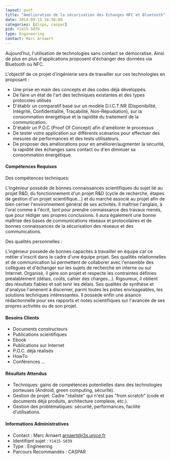```yaml
---
layout: post
title: "Amélioration de la sécurisation des Echanges NFC et Bluetooth"
date: 2014-09-15 16:58:08
categories: [dispo, caspar]
pid: Y1415-S039
type: Engineering
contact: Marc Arnaert
---
```

       
Aujourd'hui, l'utilisation de technologies sans contact se démocratise. Ainsi de plus en plus d'applications proposent d'échanger des données via Bluetooth ou NFC.

L'objectif de ce projet d'ingénierie sera de travailler sur ces technologies en proposant :

- Une prise en main des concepts et des codes déjà développés.
- De faire un état de l'art des techniques existantes et des types protocoles utilisés
- D'établir un comparatif basé sur un modèle D.I.C.T.NR (Disponibilité, Intégrité, Confidentialité, Traçabilité, Non-Répudiation), sur la consommation énergétique et la rapidité du traitement de la communication.
- D'établir un P.O.C (Proof Of Concept) afin d'améliorer le processus
- De tester votre application sur différents scénarios pour effectuer des mesures de performances et des tests utilisateurs.
- De proposer des améliorations pour en améliorer/augmenter la sécurité, la rapidité des échanges sans contact ou d'en diminuer sa consommation énergétique.

#### Compétences Requises
Des compétences techniques:

L'ingénieur possède de bonnes connaissances scientifiques du sujet lié au projet R&D, du fonctionnement d'un projet R&D (cycle de recherche, étapes de gestion d'un projet scientifique...) et du marché associé au projet afin de bien cerner l'environnement général de ses activités. Il maîtrise l'anglais, à l'oral comme à l'écrit, tant pour prendre connaissance des travaux menés, que pour rédiger ses propres conclusions.
Il aura également une bonne maîtrise des bases de communications réseaux et protocolaires et de bonnes connaissances de la sécurisation des réseaux et des communications.
 
Des qualités personnelles :

L'ingénieur possède de bonnes capacités à travailler en équipe car ce métier s'inscrit dans le cadre d'une équipe projet. Ses qualités relationnelles et de communication lui permettent de collaborer avec l'ensemble des collègues et d'échanger sur les sujets de recherche en interne ou sur Internet. Organisé, il gère son projet et respecte les contraintes définies préalablement (délais, coûts, cahier des charges...). Rigoureux, il obtient des résultats fiables et sait tenir les délais. Ses qualités de synthèse et d'analyse l'amènent à discerner, parmi toutes les pistes envisageables, les solutions techniques intéressantes. Il possède enfin une aisance rédactionnelle pour ses rapports et notes scientifiques sur l'avancée de ses propres activités ou de son projet.


#### Besoins Clients
* Documents constructeurs
* Publications scientifiques
* Ebook
* Publications sur Internet
* P.O.C. déjà réalisés
* HowTo
* Conférences ...

#### Résultats Attendus
- Techniques: gains de compétences potentielles dans des technologies porteuses (Android, green computing, sécurité).
- Gestion de projet: Cadre "réaliste" qui n'est pas "from scratch" (code et documents déjà produits, architecture complexe, etc.).
- Gestion des problématiques: sécurité, performances, facilité d’utilisations.
     

#### Informations Administratives
  * Contact : Marc Arnaert <arnaert@i3s.unice.fr>
  * Identifiant sujet : `Y1415-S039`
  * Type : Engineering
  * Parcours Recommandés : CASPAR
     